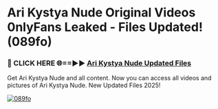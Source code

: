 # Ari Kystya Nude Original Videos 0nlyFans Leaked - Files Updated! (089fo)

<h3>🔴 CLICK HERE 🌐==►► <a href="https://tinyurl.com/yrmya6cz" rel="nofollow">Ari Kystya Nude Updated Files</a></h3>

Get Ari Kystya Nude and all content. Now you can access all videos and pictures of Ari Kystya Nude. New Updated Files 2025!

[![089fo](https://i.imgur.com/FMdXYCs.gif)](https://tinyurl.com/yrmya6cz)
